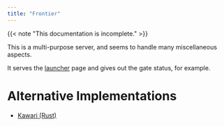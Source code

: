 ```yaml
---
title: "Frontier"
---
```


{{< note "This documentation is incomplete." >}}

This is a multi-purpose server, and seems to handle many miscellaneous aspects.

It serves the [launcher](/executable/ffxivlauncher) page and gives out the gate status, for example.

# Alternative Implementations

* [Kawari (Rust)](https://git.sr.ht/~redstrate/kawari)
